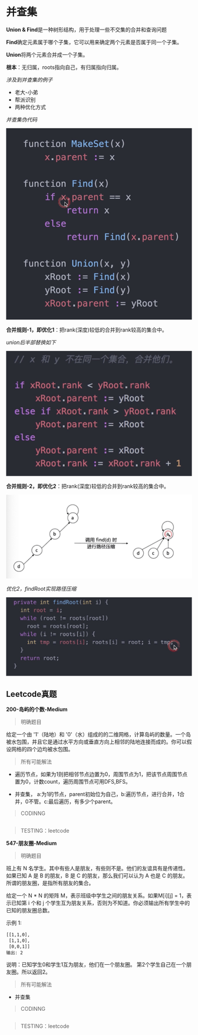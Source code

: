 # 并查集

**Union & Find**是一种树形结构，用于处理一些不交集的合并和查询问题

**Find**确定元素属于哪个子集，它可以用来确定两个元素是否属于同一个子集。

**Union**将两个元素合并成一个子集。

**根本**：无归属，roots指向自己，有归属指向归属。

*涉及到并查集的例子*

- 老大-小弟
- 帮派识别
- 两种优化方式

*并查集伪代码*

![并查集](Resources/15-并查集-1.png)

**合并规则-1，即优化1**：把rank(深度)较低的合并到rank较高的集合中。

*union后半部替换如下*

![并查集优化1](Resources/15-并查集-2.png)

**合并规则-2，即优化2**：把rank(深度)较低的合并到rank较高的集合中。

![并查集优化2](Resources/15-并查集-3.png)

*优化2，findRoot实现路径压缩*

![并查集优化3](Resources/15-并查集-4.png)
## Leetcode真题


**200-岛屿的个数-Medium**

> 明确题目

给定一个由 '1'（陆地）和 '0'（水）组成的的二维网格，计算岛屿的数量。一个岛被水包围，并且它是通过水平方向或垂直方向上相邻的陆地连接而成的。你可以假设网格的四个边均被水包围。

> 所有可能解法

- 遍历节点，如果为1则把相邻节点边置为0，周围节点为1，把该节点周围节点置为0，计数count，遍历周围节点可用DFS,BFS。

- 并查集， a:为1的节点，parent初始位为自己，b:遍历节点，进行合并，1合并，0不管。c:最后遍历，有多少个parent。

> CODINNG

```

```
> TESTING：leetcode

**547-朋友圈-Medium**

> 明确题目

班上有 N 名学生。其中有些人是朋友，有些则不是。他们的友谊具有是传递性。如果已知 A 是 B 的朋友，B 是 C 的朋友，那么我们可以认为 A 也是 C 的朋友。所谓的朋友圈，是指所有朋友的集合。

给定一个 N * N 的矩阵 M，表示班级中学生之间的朋友关系。如果M[i][j] = 1，表示已知第 i 个和 j 个学生互为朋友关系，否则为不知道。你必须输出所有学生中的已知的朋友圈总数。

示例 1:
```输入:
[[1,1,0],
 [1,1,0],
 [0,0,1]]
输出: 2
```
说明：已知学生0和学生1互为朋友，他们在一个朋友圈。
第2个学生自己在一个朋友圈。所以返回2。

> 所有可能解法

- 并查集

> CODINNG

```

```
> TESTING：leetcode
